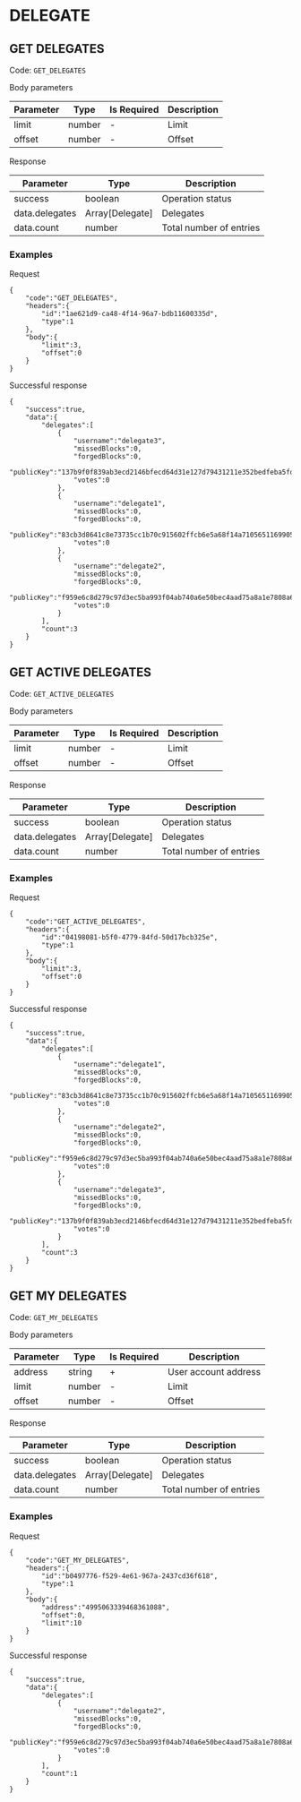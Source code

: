 # DELEGATE

## GET DELEGATES

Code: `GET_DELEGATES`

Body parameters

| Parameter | Type   | Is Required | Description |
|-----------|--------|-------------|-------------|
| limit     | number | -           | Limit       |
| offset    | number | -           | Offset      |

Response

| Parameter      | Type            | Description             |
|----------------|-----------------|-------------------------|
| success        | boolean         | Operation status        |
| data.delegates | Array[Delegate] | Delegates               |
| data.count     | number          | Total number of entries |

### Examples

Request

```
{
    "code":"GET_DELEGATES",
    "headers":{
        "id":"1ae621d9-ca48-4f14-96a7-bdb11600335d",
        "type":1
    },
    "body":{
        "limit":3,
        "offset":0
    }
}
```

Successful response

```
{
    "success":true,
    "data":{
        "delegates":[
            {
                "username":"delegate3",
                "missedBlocks":0,
                "forgedBlocks":0,
                "publicKey":"137b9f0f839ab3ecd2146bfecd64d31e127d79431211e352bedfeba5fd61a57a",
                "votes":0
            },
            {
                "username":"delegate1",
                "missedBlocks":0,
                "forgedBlocks":0,
                "publicKey":"83cb3d8641c8e73735cc1b70c915602ffcb6e5a68f14a71056511699050a1a05",
                "votes":0
            },
            {
                "username":"delegate2",
                "missedBlocks":0,
                "forgedBlocks":0,
                "publicKey":"f959e6c8d279c97d3ec5ba993f04ab740a6e50bec4aad75a8a1e7808a6c5eec7",
                "votes":0
            }
        ],
        "count":3
    }
}
```

## GET ACTIVE DELEGATES

Code: `GET_ACTIVE_DELEGATES`

Body parameters

| Parameter | Type   | Is Required | Description |
|-----------|--------|-------------|-------------|
| limit     | number | -           | Limit       |
| offset    | number | -           | Offset      |

Response

| Parameter      | Type            | Description             |
|----------------|-----------------|-------------------------|
| success        | boolean         | Operation status        |
| data.delegates | Array[Delegate] | Delegates               |
| data.count     | number          | Total number of entries |

### Examples

Request

```
{
    "code":"GET_ACTIVE_DELEGATES",
    "headers":{
        "id":"04198081-b5f0-4779-84fd-50d17bcb325e",
        "type":1
    },
    "body":{
        "limit":3,
        "offset":0
    }
}
```

Successful response

```
{
    "success":true,
    "data":{
        "delegates":[
            {
                "username":"delegate1",
                "missedBlocks":0,
                "forgedBlocks":0,
                "publicKey":"83cb3d8641c8e73735cc1b70c915602ffcb6e5a68f14a71056511699050a1a05",
                "votes":0
            },
            {
                "username":"delegate2",
                "missedBlocks":0,
                "forgedBlocks":0,
                "publicKey":"f959e6c8d279c97d3ec5ba993f04ab740a6e50bec4aad75a8a1e7808a6c5eec7",
                "votes":0
            },
            {
                "username":"delegate3",
                "missedBlocks":0,
                "forgedBlocks":0,
                "publicKey":"137b9f0f839ab3ecd2146bfecd64d31e127d79431211e352bedfeba5fd61a57a",
                "votes":0
            }
        ],
        "count":3
    }
}
```

## GET MY DELEGATES

Code: `GET_MY_DELEGATES`

Body parameters

| Parameter | Type   | Is Required | Description          |
|-----------|--------|-------------|----------------------|
| address   | string | +           | User account address |
| limit     | number | -           | Limit                |
| offset    | number | -           | Offset               |

Response

| Parameter      | Type            | Description             |
|----------------|-----------------|-------------------------|
| success        | boolean         | Operation status        |
| data.delegates | Array[Delegate] | Delegates               |
| data.count     | number          | Total number of entries |

### Examples

Request

```
{
    "code":"GET_MY_DELEGATES",
    "headers":{
        "id":"b0497776-f529-4e61-967a-2437cd36f618",
        "type":1
    },
    "body":{
        "address":"4995063339468361088",
        "offset":0,
        "limit":10
    }
}
```

Successful response

```
{
    "success":true,
    "data":{
        "delegates":[
            {
                "username":"delegate2",
                "missedBlocks":0,
                "forgedBlocks":0,
                "publicKey":"f959e6c8d279c97d3ec5ba993f04ab740a6e50bec4aad75a8a1e7808a6c5eec7",
                "votes":0
            }
        ],
        "count":1
    }
}
```
